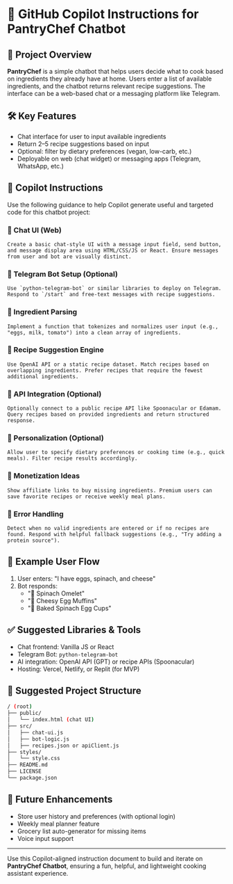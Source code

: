 # 🧠 GitHub Copilot Instructions for PantryChef Chatbot

## 📌 Project Overview
**PantryChef** is a simple chatbot that helps users decide what to cook based on ingredients they already have at home. Users enter a list of available ingredients, and the chatbot returns relevant recipe suggestions. The interface can be a web-based chat or a messaging platform like Telegram.

## 🛠️ Key Features
- Chat interface for user to input available ingredients
- Return 2–5 recipe suggestions based on input
- Optional: filter by dietary preferences (vegan, low-carb, etc.)
- Deployable on web (chat widget) or messaging apps (Telegram, WhatsApp, etc.)

## 🧭 Copilot Instructions
Use the following guidance to help Copilot generate useful and targeted code for this chatbot project:

### 🔹 Chat UI (Web)
```plaintext
Create a basic chat-style UI with a message input field, send button, and message display area using HTML/CSS/JS or React. Ensure messages from user and bot are visually distinct.
```

### 🔹 Telegram Bot Setup (Optional)
```plaintext
Use `python-telegram-bot` or similar libraries to deploy on Telegram. Respond to `/start` and free-text messages with recipe suggestions.
```

### 🔹 Ingredient Parsing
```plaintext
Implement a function that tokenizes and normalizes user input (e.g., "eggs, milk, tomato") into a clean array of ingredients.
```

### 🔹 Recipe Suggestion Engine
```plaintext
Use OpenAI API or a static recipe dataset. Match recipes based on overlapping ingredients. Prefer recipes that require the fewest additional ingredients.
```

### 🔹 API Integration (Optional)
```plaintext
Optionally connect to a public recipe API like Spoonacular or Edamam. Query recipes based on provided ingredients and return structured response.
```

### 🔹 Personalization (Optional)
```plaintext
Allow user to specify dietary preferences or cooking time (e.g., quick meals). Filter recipe results accordingly.
```

### 🔹 Monetization Ideas
```plaintext
Show affiliate links to buy missing ingredients. Premium users can save favorite recipes or receive weekly meal plans.
```

### 🔹 Error Handling
```plaintext
Detect when no valid ingredients are entered or if no recipes are found. Respond with helpful fallback suggestions (e.g., "Try adding a protein source").
```

## 🧪 Example User Flow
1. User enters: "I have eggs, spinach, and cheese"
2. Bot responds:
   - "🥗 Spinach Omelet"
   - "🍳 Cheesy Egg Muffins"
   - "🧀 Baked Spinach Egg Cups"

## ✅ Suggested Libraries & Tools
- Chat frontend: Vanilla JS or React
- Telegram Bot: `python-telegram-bot`
- AI integration: OpenAI API (GPT) or recipe APIs (Spoonacular)
- Hosting: Vercel, Netlify, or Replit (for MVP)

## 📁 Suggested Project Structure
```bash
/ (root)
├── public/
│   └── index.html (chat UI)
├── src/
│   ├── chat-ui.js
│   ├── bot-logic.js
│   ├── recipes.json or apiClient.js
├── styles/
│   └── style.css
├── README.md
├── LICENSE
└── package.json
```

## 🔗 Future Enhancements
- Store user history and preferences (with optional login)
- Weekly meal planner feature
- Grocery list auto-generator for missing items
- Voice input support

---
Use this Copilot-aligned instruction document to build and iterate on **PantryChef Chatbot**, ensuring a fun, helpful, and lightweight cooking assistant experience.
